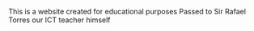 This is a website created for educational purposes
Passed to Sir Rafael Torres our ICT teacher himself
